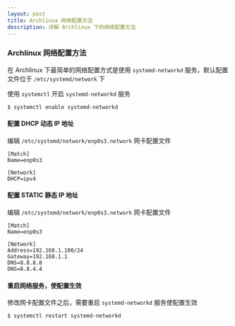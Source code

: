 ```yaml
---
layout: post
title: Archlinux 网络配置方法
description: 详解 Archlinux 下的网络配置方法
---
```


### Archlinux 网络配置方法

在 Archlinux 下最简单的网络配置方式是使用 `systemd-networkd` 服务，默认配置文件位于 `/etc/systemd/network` 下

使用 `systemctl` 开启 `systemd-networkd` 服务

```
$ systemctl enable systemd-networkd
```

#### 配置 DHCP 动态 IP 地址

编辑 `/etc/systemd/network/enp0s3.network` 网卡配置文件

```
[Match]
Name=enp0s3

[Network]
DHCP=ipv4
```

#### 配置 STATIC 静态 IP 地址

编辑 `/etc/systemd/network/enp0s3.network` 网卡配置文件

```
[Match]
Name=enp0s3

[Network]
Address=192.168.1.100/24
Gateway=192.168.1.1
DNS=8.8.8.8
DNS=8.8.4.4
```

#### 重启网络服务，使配置生效

修改网卡配置文件之后，需要重启 `systemd-networkd` 服务使配置生效

```
$ systemctl restart systemd-networkd
```
